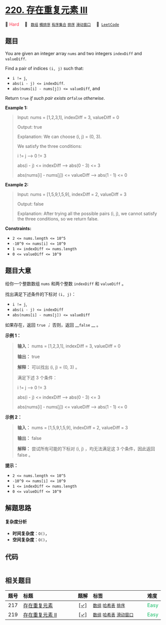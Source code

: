 # [220. 存在重复元素 III](https://leetcode.com/problems/contains-duplicate-iii)

🔴 <font color=#ff334b>Hard</font>&emsp; 🔖&ensp; [`数组`](/leetcode/outline/tag/array.md) [`桶排序`](/leetcode/outline/tag/bucket-sort.md) [`有序集合`](/leetcode/outline/tag/ordered-set.md) [`排序`](/leetcode/outline/tag/sorting.md) [`滑动窗口`](/leetcode/outline/tag/sliding-window.md)&emsp; 🔗&ensp;[`LeetCode`](https://leetcode.com/problems/contains-duplicate-iii)


## 题目

You are given an integer array `nums` and two integers `indexDiff` and
`valueDiff`.

Find a pair of indices `(i, j)` such that:

  * `i != j`,
  * `abs(i - j) <= indexDiff`.
  * `abs(nums[i] - nums[j]) <= valueDiff`, and

Return `true` _if such pair exists or_`false` _otherwise_.



**Example 1:**

> Input: nums = [1,2,3,1], indexDiff = 3, valueDiff = 0
> 
> Output: true
> 
> Explanation: We can choose (i, j) = (0, 3).
> 
> We satisfy the three conditions:
> 
> i != j --> 0 != 3
> 
> abs(i - j) <= indexDiff --> abs(0 - 3) <= 3
> 
> abs(nums[i] - nums[j]) <= valueDiff --> abs(1 - 1) <= 0

**Example 2:**

> Input: nums = [1,5,9,1,5,9], indexDiff = 2, valueDiff = 3
> 
> Output: false
> 
> Explanation: After trying all the possible pairs (i, j), we cannot satisfy the three conditions, so we return false.

**Constraints:**

  * `2 <= nums.length <= 10^5`
  * `-10^9 <= nums[i] <= 10^9`
  * `1 <= indexDiff <= nums.length`
  * `0 <= valueDiff <= 10^9`


## 题目大意

给你一个整数数组 `nums` 和两个整数 `indexDiff` 和 `valueDiff` 。

找出满足下述条件的下标对 `(i, j)`：

  * `i != j`,
  * `abs(i - j) <= indexDiff`
  * `abs(nums[i] - nums[j]) <= valueDiff`

如果存在，返回 `true` _；_ 否则，返回 __`false` __ 。



**示例 1：**

> 
> 
> 
> 
> 
> **输入：** nums = [1,2,3,1], indexDiff = 3, valueDiff = 0
> 
> **输出：** true
> 
> **解释：** 可以找出 (i, j) = (0, 3) 。
> 
> 满足下述 3 个条件：
> 
> i != j --> 0 != 3
> 
> abs(i - j) <= indexDiff --> abs(0 - 3) <= 3
> 
> abs(nums[i] - nums[j]) <= valueDiff --> abs(1 - 1) <= 0
> 
> 

**示例 2：**

> 
> 
> 
> 
> 
> **输入：** nums = [1,5,9,1,5,9], indexDiff = 2, valueDiff = 3
> 
> **输出：** false
> 
> **解释：** 尝试所有可能的下标对 (i, j) ，均无法满足这 3 个条件，因此返回 false 。
> 
> 



**提示：**

  * `2 <= nums.length <= 10^5`
  * `-10^9 <= nums[i] <= 10^9`
  * `1 <= indexDiff <= nums.length`
  * `0 <= valueDiff <= 10^9`


## 解题思路

#### 复杂度分析

- **时间复杂度**：`O()`，
- **空间复杂度**：`O()`，

## 代码

```javascript

```

## 相关题目

<!-- prettier-ignore -->
| 题号 | 标题 | 题解 | 标签 | 难度 |
| :------: | :------ | :------: | :------ | :------ |
| 217 | [存在重复元素](https://leetcode.com/problems/contains-duplicate) | [[✓]](https://2xiao.github.io/leetcode-js/leetcode/problem/0217) |  [`数组`](/leetcode/outline/tag/array.md) [`哈希表`](/leetcode/outline/tag/hash-table.md) [`排序`](/leetcode/outline/tag/sorting.md) | <font color=#15bd66>Easy</font> |
| 219 | [存在重复元素 II](https://leetcode.com/problems/contains-duplicate-ii) | [[✓]](https://2xiao.github.io/leetcode-js/leetcode/problem/0219) |  [`数组`](/leetcode/outline/tag/array.md) [`哈希表`](/leetcode/outline/tag/hash-table.md) [`滑动窗口`](/leetcode/outline/tag/sliding-window.md) | <font color=#15bd66>Easy</font> |

<style>
.blue {
    background-color: #096dd9;
    padding: 0.25rem 0.5rem;
    margin: 0;
    font-size: 0.85em;
    border-radius: 3px;
    color: white;
    font-weight: 500;
}
table th:first-of-type { width: 10%; }
table th:nth-of-type(2) { width: 35%; }
table th:nth-of-type(3) { width: 10%; }
table th:nth-of-type(4) { width: 35%; }
table th:nth-of-type(5) { width: 10%; }
</style>
